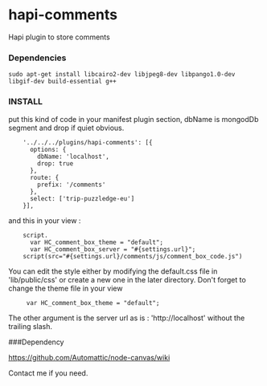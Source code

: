 hapi-comments
=============

Hapi plugin to store comments

### Dependencies 
	sudo apt-get install libcairo2-dev libjpeg8-dev libpango1.0-dev libgif-dev build-essential g++

### INSTALL

put this kind of code in your manifest plugin section, dbName is mongodDb segment and drop if quiet obvious.

		'../../../plugins/hapi-comments': [{
		  options: {
		    dbName: 'localhost',
		    drop: true
		  },
		  route: {
		    prefix: '/comments'
		  },
		  select: ['trip-puzzledge-eu']
		}],

and this in your view :

		script.
		  var HC_comment_box_theme = "default";
		  var HC_comment_box_server = "#{settings.url}";
		script(src="#{settings.url}/comments/js/comment_box_code.js")

You can edit the style either by modifying the default.css file in 'lib/public/css'
or create a new one in the later directory. Don't forget to change the theme file in your view

		 var HC_comment_box_theme = "default";


The other argument is the server url as is : 'http://localhost' without the trailing slash.


###Dependency

https://github.com/Automattic/node-canvas/wiki

Contact me if you need.
